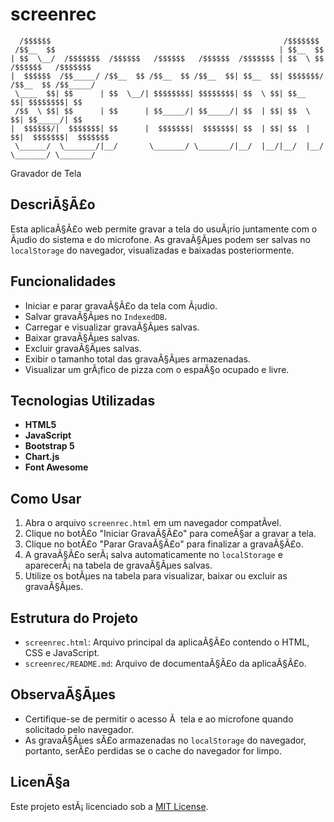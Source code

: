 # screenrec

```plaintext
  /$$$$$$                                                    /$$$$$$$                     
 /$$__  $$                                                  | $$__  $$                    
| $$  \__/  /$$$$$$$  /$$$$$$   /$$$$$$   /$$$$$$  /$$$$$$$ | $$  \ $$  /$$$$$$   /$$$$$$$
|  $$$$$$  /$$_____/ /$$__  $$ /$$__  $$ /$$__  $$| $$__  $$| $$$$$$$/ /$$__  $$ /$$_____/
 \____  $$| $$      | $$  \__/| $$$$$$$$| $$$$$$$$| $$  \ $$| $$__  $$| $$$$$$$$| $$      
 /$$  \ $$| $$      | $$      | $$_____/| $$_____/| $$  | $$| $$  \ $$| $$_____/| $$      
|  $$$$$$/|  $$$$$$$| $$      |  $$$$$$$|  $$$$$$$| $$  | $$| $$  | $$|  $$$$$$$|  $$$$$$$
 \______/  \_______/|__/       \_______/ \_______/|__/  |__/|__/  |__/ \_______/ \_______/
 ```
Gravador de Tela

## DescriÃ§Ã£o

Esta aplicaÃ§Ã£o web permite gravar a tela do usuÃ¡rio juntamente com o Ã¡udio do sistema e do microfone. As gravaÃ§Ãµes podem ser salvas no `localStorage` do navegador, visualizadas e baixadas posteriormente.

## Funcionalidades

- Iniciar e parar gravaÃ§Ã£o da tela com Ã¡udio.
- Salvar gravaÃ§Ãµes no `IndexedDB`.
- Carregar e visualizar gravaÃ§Ãµes salvas.
- Baixar gravaÃ§Ãµes salvas.
- Excluir gravaÃ§Ãµes salvas.
- Exibir o tamanho total das gravaÃ§Ãµes armazenadas.
- Visualizar um grÃ¡fico de pizza com o espaÃ§o ocupado e livre.

## Tecnologias Utilizadas

- **HTML5**
- **JavaScript**
- **Bootstrap 5**
- **Chart.js**
- **Font Awesome**

## Como Usar

1. Abra o arquivo `screenrec.html` em um navegador compatÃ­vel.
2. Clique no botÃ£o "Iniciar GravaÃ§Ã£o" para comeÃ§ar a gravar a tela.
3. Clique no botÃ£o "Parar GravaÃ§Ã£o" para finalizar a gravaÃ§Ã£o.
4. A gravaÃ§Ã£o serÃ¡ salva automaticamente no `localStorage` e aparecerÃ¡ na tabela de gravaÃ§Ãµes salvas.
5. Utilize os botÃµes na tabela para visualizar, baixar ou excluir as gravaÃ§Ãµes.

## Estrutura do Projeto

- `screenrec.html`: Arquivo principal da aplicaÃ§Ã£o contendo o HTML, CSS e JavaScript.
- `screenrec/README.md`: Arquivo de documentaÃ§Ã£o da aplicaÃ§Ã£o.

## ObservaÃ§Ãµes

- Certifique-se de permitir o acesso Ã  tela e ao microfone quando solicitado pelo navegador.
- As gravaÃ§Ãµes sÃ£o armazenadas no `localStorage` do navegador, portanto, serÃ£o perdidas se o cache do navegador for limpo.

## LicenÃ§a

Este projeto estÃ¡ licenciado sob a [MIT License](LICENSE).